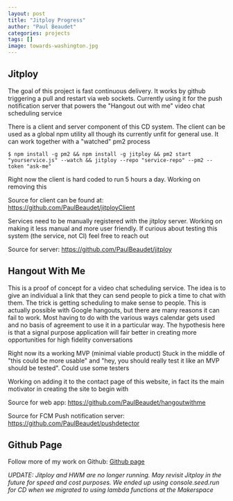 ```yaml
---
layout: post
title: "Jitploy Progress"
author: "Paul Beaudet"
categories: projects
tags: []
image: towards-washington.jpg
---
```


## Jitploy

The goal of this project is fast continuous delivery. It works by github triggering a pull and restart via web sockets. Currently using it for the push notification server that powers the "Hangout out with me" video chat scheduling service

There is a client and server component of this CD system. The client can be used as a global npm utility all though its currently unfit for general use. It can work together with a "watched" pm2 process

    $ npm install -g pm2 && npm install -g jitploy && pm2 start "yourservice.js" --watch && jitploy --repo "service-repo" --pm2 --token "ask-me"

Right now the client is hard coded to run 5 hours a day. Working on removing this

Source for client can be found at:
<https://github.com/PaulBeaudet/jitployClient>

Services need to be manually registered with the jitploy server. Working on making it less manual and more user friendly. If curious about testing this system (the service, not CI) feel free to reach out

Source for server:
<https://github.com/PaulBeaudet/jitploy>

## Hangout With Me

This is a proof of concept for a video chat scheduling service. The idea is to give an individual a link that they can send people to pick a time to chat with them. The trick is getting scheduling to make sense to people.
This is actually possible with Google hangouts, but there are many reasons it can fail to work.
Most having to do with the various ways calendar gets used and no basis of agreement to use it in a particular way.
The hypothesis here is that a signal purpose application will fair better in creating more opportunities for high fidelity conversations

Right now its a working MVP (minimal viable product) Stuck in the middle of "this could be more usable" and "hey, you should really test it like an MVP should be tested".
Could use some testers

Working on adding it to the contact page of this website, in fact its the main motivator in creating the site to begin with

Source for web app:
<https://github.com/PaulBeaudet/hangoutwithme>

Source for FCM Push notification server:
<https://github.com/PaulBeaudet/pushdetector>

## Github Page
Follow more of my work on Github: <a href="http://github.com/PaulBeaudet" target="_blank">Github page</a>

*UPDATE: Jitploy and HWM are no longer running. May revisit Jitploy in the future for speed and cost purposes. We ended up using console.seed.run for CD when we migrated to using lambda functions at the Makerspace*
